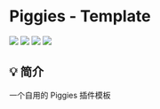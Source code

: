 # Piggies - Template
[![](https://img.shields.io/badge/V%20ME-50-red?style=for-the-badge&logo=kfc&logoColor=red)](https://afdian.net/@FanHua)
[![](https://img.shields.io/github/issues/imfanhua/piggies-template?style=for-the-badge)](https://github.com/imfanhua/piggies-template/issues)
[![](https://img.shields.io/github/stars/imfanhua/piggies-template?style=for-the-badge)](https://www.youtube.com/watch?v=dQw4w9WgXcQ)
[![](https://img.shields.io/badge/License-MIT-A31F34?logo=Kotlin&logoColor=ffffff&style=for-the-badge)](https://github.com/imfanhua/piggies-template/blob/master/LICENSE.txt)

## 💡 简介
一个自用的 Piggies 插件模板
